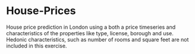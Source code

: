 # House-Prices

House price prediction in London using a both a price timeseries and characteristics of the properties like type, license, borough and use. Hedonic characteristics, such as number of rooms and square feet are not included in this exercise.
